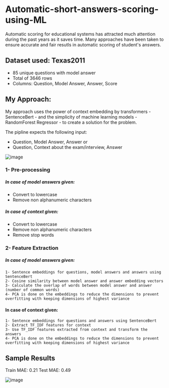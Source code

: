 # Automatic-short-answers-scoring-using-ML

Automatic scoring for educational systems has attracted much attention during the past years as it saves time. Many approaches have been taken to ensure accurate and fair resutls in automatic scoring of student's answers.

## Dataset used: Texas2011 
- 85 unique questions with model answer
- Total of 3646 rows 
- Columns: Question, Model Answer, Answer, Score


## My Approach:
My approach uses the power of context embedding by transformers - SentenceBert - and the simplicity of machine learning models - RandomForest Regressor - to create a solution for the problem.

The pipline expects the following input:
- Question, Model Answer, Answer
or
- Question, Context about the exam/interview, Answer

![image](https://github.com/Nouran-Muhammad/Automatic-short-answers-scoring-using-ML/assets/61350907/19075470-45cd-4401-85c1-63b53ab1d553)

### 1- Pre-processing
##### In case of model answers given: 
- Convert to lowercase
- Remove non alphanumeric characters

##### In case of context given: 
- Convert to lowercase
- Remove non alphanumeric characters
- Remove stop words

### 2- Feature Extraction
##### In case of model answers given: 
    1- Sentence embeddings for questions, model answers and answers using SentenceBert
    2- Cosine similarity between model answer and answer embedding vectors
    3- Calculate the overlap of words between model answer and answer (number of common words)
    4- PCA is done on the embeddings to reduce the dimensions to prevent overfitting with keeping dimensions of highest variance


#### In case of context given: 
    1- Sentence embeddings for questions and answers using SentenceBert
    2- Extract TF_IDF features for context
    3- Use TF_IDF features extracted from context and transform the answers
    4- PCA is done on the embeddings to reduce the dimensions to prevent overfitting with keeping dimensions of highest variance
    
    
## Sample Results
Train MAE:  0.21
Test MAE:  0.49

![image](https://github.com/Nouran-Muhammad/Automatic-short-answers-scoring-using-ML/assets/61350907/32228d3b-1697-4d62-9240-2d213d287e05)
